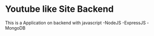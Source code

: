 # Youtube like Site Backend 

This is a Application on backend with javascript 
-NodeJS
-ExpressJS
-MongoDB

